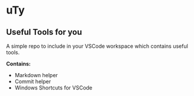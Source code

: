 # uTy

## Useful Tools for you

A simple repo to include in your VSCode workspace which contains useful tools.

**Contains:**

- Markdown helper
- Commit helper
- Windows Shortcuts for VSCode